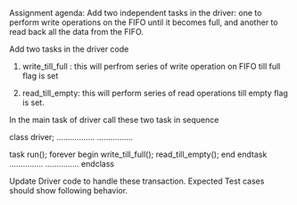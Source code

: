 Assignment agenda: Add two independent tasks in the driver: one to perform write operations on the FIFO until it becomes full, and another to read back all the data from the FIFO.

Add two tasks in the driver code

1) write_till_full : this will perfrom series of write operation on FIFO till full flag is set

2) read_till_empty: this will perform series of read operations till empty flag is set.

In the main task of driver call these two task in sequence

class driver;
.................
................
 
 task run();
    forever
    begin
    write_till_full();
    read_till_empty();
    end
  endtask
...............
...............
endclass


Update Driver code to handle these transaction. Expected Test cases should show following behavior.


